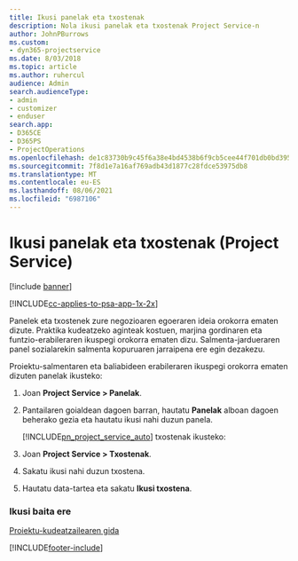 ```yaml
---
title: Ikusi panelak eta txostenak
description: Nola ikusi panelak eta txostenak Project Service-n
author: JohnPBurrows
ms.custom:
- dyn365-projectservice
ms.date: 8/03/2018
ms.topic: article
ms.author: ruhercul
audience: Admin
search.audienceType:
- admin
- customizer
- enduser
search.app:
- D365CE
- D365PS
- ProjectOperations
ms.openlocfilehash: de1c83730b9c45f6a38e4bd4538b6f9cb5cee44f701db0bd395069cf8336d080
ms.sourcegitcommit: 7f8d1e7a16af769adb43d1877c28fdce53975db8
ms.translationtype: MT
ms.contentlocale: eu-ES
ms.lasthandoff: 08/06/2021
ms.locfileid: "6987106"
---
```

# <a name="view-dashboards-and-reports-project-service"></a>Ikusi panelak eta txostenak (Project Service)

[!include [banner](../includes/psa-now-project-operations.md)]

[!INCLUDE[cc-applies-to-psa-app-1x-2x](../includes/cc-applies-to-psa-app-1x-2x.md)]

Panelek eta txostenek zure negozioaren egoeraren ideia orokorra ematen dizute. Praktika kudeatzeko aginteak kostuen, marjina gordinaren eta funtzio-erabileraren ikuspegi orokorra ematen dizu. Salmenta-jardueraren panel sozialarekin salmenta kopuruaren jarraipena ere egin dezakezu.  
  
 Proiektu-salmentaren eta baliabideen erabileraren ikuspegi orokorra ematen dizuten panelak ikusteko:  
  
1. Joan **Project Service > Panelak**.  
  
2. Pantailaren goialdean dagoen barran, hautatu **Panelak** alboan dagoen beherako gezia eta hautatu ikusi nahi duzun panela.  
  
   [!INCLUDE[pn_project_service_auto](../includes/pn-project-service-auto.md)] txostenak ikusteko:  
  
3. Joan **Project Service > Txostenak**.  
  
4. Sakatu ikusi nahi duzun txostena.  
  
5. Hautatu data-tartea eta sakatu **Ikusi txostena**.  
  
### <a name="see-also"></a>Ikusi baita ere  
 [Proiektu-kudeatzailearen gida](../psa/project-manager-guide.md)


[!INCLUDE[footer-include](../includes/footer-banner.md)]